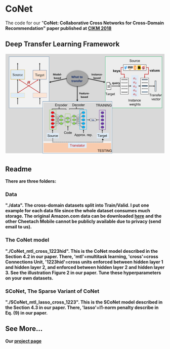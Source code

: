 # CoNet

The code for our "<strong>CoNet: Collaborative Cross Networks for Cross-Domain Recommendation<strong>" paper published at [CIKM 2018](./conet-cikm18.pdf)


## Deep Transfer Learning Framework 
![Framework](/image/TransDL.png "DeepTL")


## Readme

There are three folders:

### Data
"./data". The cross-domain datasets split into Train/Valid. I put one example for each data file since the whole dataset consumes much storage. The original Amazon.com data can be downloaded [here](http://snap.stanford.edu/data/web-Amazon.html) and the other Cheetach Mobile cannot be publicly available due to privacy (send email to us).

### The CoNet model
"./CoNet_mtl_cross_1223hid". This is the CoNet model described in the Section 4.2 in our paper. There, 'mtl'=multitask learning, 'cross'=cross Connections Unit, '1223hid'=cross units enforced between hidden layer 1 and hidden layer 2, and enforced between hidden layer 2 and hidden layer 3. See the illustration Figure 2 in our paper. Tune these hyperparameters on your own datasets.

### SCoNet, The Sparse Variant of CoNet
"./SCoNet_mtl_lasso_cross_1223". This is the SCoNet model described in the Section 4.3 in our paper. There, 'lasso'=l1-norm penalty describe in Eq. (9) in our paper.



## See More... 

Our [project page](https://njuhugn.github.io/research-conet.html)